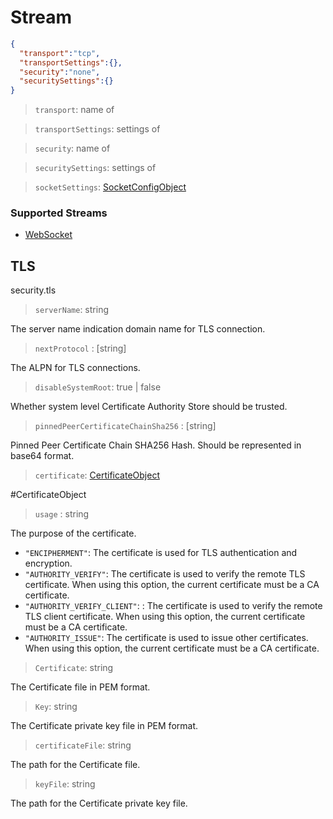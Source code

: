 # Stream

```json
{
  "transport":"tcp",
  "transportSettings":{},
  "security":"none",
  "securitySettings":{}
}
```

> `transport`: name of <transport>

> `transportSettings`: settings of <transport>

> `security`: name of <security>

> `securitySettings`: settings of <security>

> `socketSettings`: [SocketConfigObject](#SocketConfigObject)

### Supported Streams

* [WebSocket](stream/websocket.md)

## TLS
security.tls

> `serverName`: string

The server name indication domain name for TLS connection.

> `nextProtocol` : [string]

The ALPN for TLS connections.

> `disableSystemRoot`: true | false

Whether system level Certificate Authority Store should be trusted.

> `pinnedPeerCertificateChainSha256` : [string]  

Pinned Peer Certificate Chain SHA256 Hash. Should be represented in base64 format.

> `certificate`: [CertificateObject](#CertificateObject)


#CertificateObject

> `usage` : string

The purpose of the certificate.

* `"ENCIPHERMENT"`: The certificate is used for TLS authentication and encryption.
* `"AUTHORITY_VERIFY"`: The certificate is used to verify the remote TLS certificate. When using this option, the current certificate must be a CA certificate.
* `"AUTHORITY_VERIFY_CLIENT"`: : The certificate is used to verify the remote TLS client certificate. When using this option, the current certificate must be a CA certificate.
* `"AUTHORITY_ISSUE"`: The certificate is used to issue other certificates. When using this option, the current certificate must be a CA certificate.

> `Certificate`: string

The Certificate file in PEM format.

> `Key`: string

The Certificate private key file in PEM format.

> `certificateFile`: string

The path for the Certificate file.

> `keyFile`: string

The path for the Certificate private key file.
